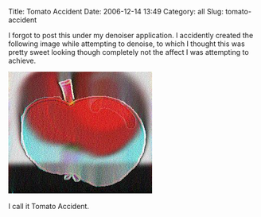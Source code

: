 Title: Tomato Accident
Date: 2006-12-14 13:49
Category: all
Slug: tomato-accident

I forgot to post this under my denoiser application. I accidently created the
following image while attempting to denoise, to which I thought this was pretty
sweet looking though completely not the affect I was attempting to achieve.

![Tomato-Accident][]

I call it Tomato Accident.

  [Tomato-Accident]: /images/2006/12/accident.jpg
